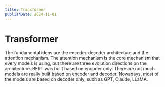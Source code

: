 ```yaml
---
title: Transformer
publishDate: 2024-11-01
---
```


# Transformer

The fundamental ideas are the encoder-decoder architecture and the attention mechanism. The attention mechanism is the core mechanism that every models is using, but there are three evolution directions on the architecture. BERT was built based on encoder only. There are not much models are really built based on encoder and decoder. Nowadays, most of the models are based on decoder only, such as GPT, Claude, LLaMA.
